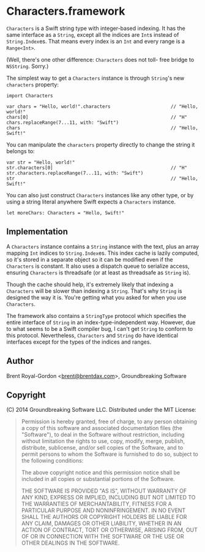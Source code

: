 Characters.framework
================
    
`Characters` is a Swift string type with integer-based indexing.
It has the same interface as a `String`, except all the indices 
are `Int`s instead of `String.Index`es. That means every index is 
an `Int` and every range is a `Range<Int>`.

(Well, there's one other difference: `Characters` does not toll-
free bridge to `NSString`. Sorry.)

The simplest way to get a `Characters` instance is through 
`String`'s new `characters` property:

    import Characters
    
    var chars = "Hello, world!".characters                      // "Hello, world!"
    chars[0]                                                    // "H"
    chars.replaceRange(7...11, with: "Swift")
    chars                                                       // "Hello, Swift!"

You can manipulate the `characters` property directly to change 
the string it belongs to:

    var str = "Hello, world!"
    str.characters[0]                                           // "H"
    str.characters.replaceRange(7...11, with: "Swift")
    str                                                         // "Hello, Swift!"

You can also just construct `Characters` instances like any other 
type, or by using a string literal anywhere Swift expects a 
`Characters` instance.

    let moreChars: Characters = "Hello, Swift!"

Implementation
-----------

A `Characters` instance contains a `String` instance with the text, plus an array
mapping `Int` indices to `String.Index`es. This index cache is lazily computed, so 
it's stored in a separate object so it can be modified even if the `Characters` is
constant. It also uses a dispatch queue to serialize access, ensuring `Characters` 
is threadsafe (or at least as threadsafe as `String` is).

Though the cache should help, it's extremely likely that indexing a `Characters` will
be slower than indexing a `String`. That's why `String` is designed the way it is.
You're getting what you asked for when you use `Characters`.

The framework also contains a `StringType` protocol which specifies the entire 
interface of `String` in an index-type-independent way. However, due to what 
seems to be a Swift compiler bug, I can't get `String` to conform to this protocol.
Nevertheless, `Characters` and `String` do have identical interfaces except for the 
types of the indices and ranges.

Author
-----

Brent Royal-Gordon \<<brent@brentdax.com>\>, Groundbreaking Software

Copyright
-------

(C) 2014 Groundbreaking Software LLC. Distributed under the MIT License:

> Permission is hereby granted, free of charge, to any person obtaining a copy 
> of this software and associated documentation files (the "Software"), to deal 
> in the Software without restriction, including without limitation the rights to 
> use, copy, modify, merge, publish, distribute, sublicense, and/or sell copies 
> of the Software, and to permit persons to whom the Software is furnished to do 
> so, subject to the following conditions:
> 
> The above copyright notice and this permission notice shall be included in all 
> copies or substantial portions of the Software.
> 
> THE SOFTWARE IS PROVIDED "AS IS", WITHOUT WARRANTY OF ANY KIND, EXPRESS 
> OR IMPLIED, INCLUDING BUT NOT LIMITED TO THE WARRANTIES OF MERCHANTABILITY, 
> FITNESS FOR A PARTICULAR PURPOSE AND NONINFRINGEMENT. IN NO EVENT SHALL THE 
> AUTHORS OR COPYRIGHT HOLDERS BE LIABLE FOR ANY CLAIM, DAMAGES OR OTHER 
> LIABILITY, WHETHER IN AN ACTION OF CONTRACT, TORT OR OTHERWISE, ARISING 
> FROM, OUT OF OR IN CONNECTION WITH THE SOFTWARE OR THE USE OR OTHER DEALINGS 
> IN THE SOFTWARE.
